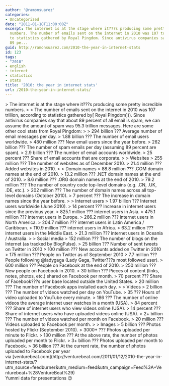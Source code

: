 ```yaml
---
author: '@ramonsuarez'
categories:
- Uncategorized
date: "2011-01-18T11:00:00Z"
excerpt: The internet is at the stage where it???s producing some pretty incredible
  numbers. The number of emails sent on the internet in 2010 was 107 trillion, according
  to statistics gathered by Royal Pingdom. Since antivirus companies say that about
  89 pe...
guid: http://ramonsuarez.com/2010-the-year-in-internet-stats
id: 123
tags:
- "2010"
- english
- internet
- statistics
- stats
title: '2010: the year in internet stats'
url: /2010-the-year-in-internet-stats/
---
```


<div class="posterous_bookmarklet_entry">> The internet is at the stage where it???s producing some pretty incredible numbers.
> 
> The number of emails sent on the internet in 2010 was 107 trillion, according to statistics gathered by[ Royal Pingdom](<http://venturebeat.com/2011/01/12/2010-the-year-in-internet-stats/?utm_source=feedburner&utm_medium=feed&utm_campaign=Feed%3A+Venturebeat+%28VentureBeat%29/294 billion ??? Average number of email messages per day. 1.88 billion ??? The number of email users worldwide. 480 million ??? New email users since the year before. 89.1% ??? The share of emails that were spam. 262 billion ??? The number of spam emails per day (assuming 89% are spam). 2.9 billion ??? The number of email accounts worldwide. 25% ??? Share of email accounts that are corporate. Websites 255 million ??? The number of websites as of December 2010. 21.4 million ??? Added websites in 2010. Web servers 39.1% ??? Growth in the number of Apache websites in 2010. 15.3% ??? Growth in the number of IIS websites in 2010. 4.1% ??? Growth in the number of nginx websites in 2010. 5.8% ??? Growth in the number of Google GWS websites in 2010. 55.7% ??? Growth in the number of Lighttpd websites in 2010.   Domain names 88.8 million ??? .COM domain names at the end of 2010. 13.2 million ??? .NET domain names at the end of 2010. 8.6 million ??? .ORG domain names at the end of 2010. 79.2 million ??? The number of country code top-level domains (e.g. .CN, .UK, .DE, etc.). 202 million ??? The number of domain names across all top-level domains (October 2010). 7% ??? The increase in domain names since the year before. Internet users 1.97 billion ??? Internet users worldwide (June 2010). 14% ??? Increase in Internet users since the previous year. 825.1 million ??? Internet users in Asia. 475.1 million ??? Internet users in Europe. 266.2 million ??? Internet users in North America. 204.7 million ??? Internet users in Latin America / Caribbean. 110.9 million ??? Internet users in Africa. 63.2 million ??? Internet users in the Middle East. 21.3 million ??? Internet users in Oceania / Australia.   Social media 152 million ??? The number of blogs on the Internet (as tracked by BlogPulse). 25 billion ??? Number of sent tweets on Twitter in 2010 100 million ??? New accounts added on Twitter in 2010 175 million ??? People on Twitter as of September 2010 7.7 million ??? People following @ladygaga (Lady Gaga, Twitter???s most followed user). 600 million ??? People on Facebook at the end of 2010. 250 million ??? New people on Facebook in 2010. 30 billion ??? Pieces of content (links, notes, photos, etc.) shared on Facebook per month. 70% ??? Share of Facebook???s user base located outside the United States. 20 million ??? The number of Facebook apps installed each day. Web browsers   Videos 2 billion ??? The number of videos watched per day on YouTube. 35 ??? Hours of video uploaded to YouTube every minute. 186 ??? The number of online videos the average Internet user watches in a month (USA). 84% ??? Share of Internet users that view videos online (USA). 14% ??? Share of Internet users that have uploaded videos online (USA). 2+ billion ??? The number of videos watched per month on Facebook. 20 million ??? Videos uploaded to Facebook per month. Images 5 billion ??? Photos hosted by Flickr (September 2010). 3000+ ??? Photos uploaded per minute to Flickr. 130 million ??? At the above rate, the number of photos uploaded per month to Flickr. 3+ billion ??? Photos uploaded per month to Facebook. 36 billion ??? At the current rate, the number of photos uploaded to Facebook per year.>). Since antivirus companies say that about 89 percent of all email is spam, we can assume the amount of spam was 95.3 trillion messages. Here are some other cool stats from Royal Pingdom:
> 
> 294 billion ??? Average number of email messages per day.  
> 1.88 billion ??? The number of email users worldwide.  
> 480 million ??? New email users since the year before.  
> 262 billion ??? The number of spam emails per day (assuming 89 percent are spam).  
> 2.9 billion ??? The number of email accounts worldwide.  
> 25 percent ??? Share of email accounts that are corporate.
> 
> Websites  
> 255 million ??? The number of websites as of December 2010.  
> 21.4 million ??? Added websites in 2010.
> 
> Domain names  
> 88.8 million ??? .COM domain names at the end of 2010.  
> 13.2 million ??? .NET domain names at the end of 2010.  
> 8.6 million ??? .ORG domain names at the end of 2010.  
> 79.2 million ??? The number of country code top-level domains (e.g. .CN, .UK, .DE, etc.).  
> 202 million ??? The number of domain names across all top-level domains (October 2010).  
> 7 percent ??? The increase in domain names since the year before.
> 
> Internet users  
> 1.97 billion ??? Internet users worldwide (June 2010).  
> 14 percent ??? Increase in internet users since the previous year.  
> 825.1 million ??? internet users in Asia.  
> 475.1 million ??? internet users in Europe.  
> 266.2 million ??? internet users in North America.  
> 204.7 million ??? internet users in Latin America / Caribbean.  
> 110.9 million ??? internet users in Africa.  
> 63.2 million ???internet users in the Middle East.  
> 21.3 million ??? internet users in Oceania / Australia.
> 
> Social media  
> 152 million ??? The number of blogs on the Internet (as tracked by BlogPulse).  
> 25 billion ??? Number of sent tweets on Twitter in 2010  
> 100 million ??? New accounts added on Twitter in 2010  
> 175 million ??? People on Twitter as of September 2010  
> 7.7 million ??? People following @ladygaga (Lady Gaga, Twitter???s most followed user).  
> 600 million ??? People on Facebook at the end of 2010.  
> 250 million ??? New people on Facebook in 2010.  
> 30 billion ??? Pieces of content (links, notes, photos, etc.) shared on Facebook per month.  
> 70 percent ??? Share of Facebook???s user base located outside the United States.  
> 20 million ??? The number of Facebook apps installed each day.
> 
> Videos  
> 2 billion ??? The number of videos watched per day on YouTube.  
> 35 ??? Hours of video uploaded to YouTube every minute.  
> 186 ??? The number of online videos the average internet user watches in a month (USA).  
> 84 percent ??? Share of internet users who view videos online (USA).  
> 14 percent ??? Share of internet users who have uploaded videos online (USA).  
> 2+ billion ??? The number of videos watched per month on Facebook.  
> 20 million ??? Videos uploaded to Facebook per month.
> 
> Images  
> 5 billion ??? Photos hosted by Flickr (September 2010).  
> 3000+ ??? Photos uploaded per minute to Flickr.  
> 130 million ??? At the above rate, the number of photos uploaded per month to Flickr.  
> 3+ billion ??? Photos uploaded per month to Facebook.  
> 36 billion ??? At the current rate, the number of photos uploaded to Facebook per year

<div class="posterous_quote_citation">via [venturebeat.com](http://venturebeat.com/2011/01/12/2010-the-year-in-internet-stats/?utm_source=feedburner&utm_medium=feed&utm_campaign=Feed%3A+Venturebeat+%28VentureBeat%29)</div>Yummi data for presentations 😉

</div>